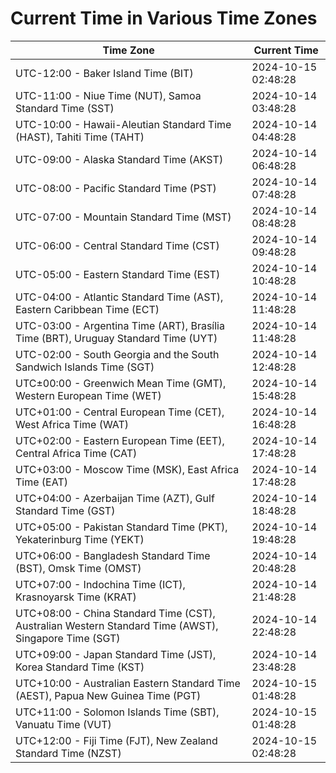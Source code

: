 # Current Time in Various Time Zones

| Time Zone | Current Time |
|-----------|--------------|
| UTC-12:00 - Baker Island Time (BIT) | 2024-10-15 02:48:28 |
| UTC-11:00 - Niue Time (NUT), Samoa Standard Time (SST) | 2024-10-14 03:48:28 |
| UTC-10:00 - Hawaii-Aleutian Standard Time (HAST), Tahiti Time (TAHT) | 2024-10-14 04:48:28 |
| UTC-09:00 - Alaska Standard Time (AKST) | 2024-10-14 06:48:28 |
| UTC-08:00 - Pacific Standard Time (PST) | 2024-10-14 07:48:28 |
| UTC-07:00 - Mountain Standard Time (MST) | 2024-10-14 08:48:28 |
| UTC-06:00 - Central Standard Time (CST) | 2024-10-14 09:48:28 |
| UTC-05:00 - Eastern Standard Time (EST) | 2024-10-14 10:48:28 |
| UTC-04:00 - Atlantic Standard Time (AST), Eastern Caribbean Time (ECT) | 2024-10-14 11:48:28 |
| UTC-03:00 - Argentina Time (ART), Brasília Time (BRT), Uruguay Standard Time (UYT) | 2024-10-14 11:48:28 |
| UTC-02:00 - South Georgia and the South Sandwich Islands Time (SGT) | 2024-10-14 12:48:28 |
| UTC±00:00 - Greenwich Mean Time (GMT), Western European Time (WET) | 2024-10-14 15:48:28 |
| UTC+01:00 - Central European Time (CET), West Africa Time (WAT) | 2024-10-14 16:48:28 |
| UTC+02:00 - Eastern European Time (EET), Central Africa Time (CAT) | 2024-10-14 17:48:28 |
| UTC+03:00 - Moscow Time (MSK), East Africa Time (EAT) | 2024-10-14 17:48:28 |
| UTC+04:00 - Azerbaijan Time (AZT), Gulf Standard Time (GST) | 2024-10-14 18:48:28 |
| UTC+05:00 - Pakistan Standard Time (PKT), Yekaterinburg Time (YEKT) | 2024-10-14 19:48:28 |
| UTC+06:00 - Bangladesh Standard Time (BST), Omsk Time (OMST) | 2024-10-14 20:48:28 |
| UTC+07:00 - Indochina Time (ICT), Krasnoyarsk Time (KRAT) | 2024-10-14 21:48:28 |
| UTC+08:00 - China Standard Time (CST), Australian Western Standard Time (AWST), Singapore Time (SGT) | 2024-10-14 22:48:28 |
| UTC+09:00 - Japan Standard Time (JST), Korea Standard Time (KST) | 2024-10-14 23:48:28 |
| UTC+10:00 - Australian Eastern Standard Time (AEST), Papua New Guinea Time (PGT) | 2024-10-15 01:48:28 |
| UTC+11:00 - Solomon Islands Time (SBT), Vanuatu Time (VUT) | 2024-10-15 01:48:28 |
| UTC+12:00 - Fiji Time (FJT), New Zealand Standard Time (NZST) | 2024-10-15 02:48:28 |
